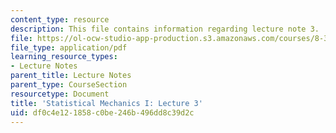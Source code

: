 ```yaml
---
content_type: resource
description: This file contains information regarding lecture note 3.
file: https://ol-ocw-studio-app-production.s3.amazonaws.com/courses/8-333-statistical-mechanics-i-statistical-mechanics-of-particles-fall-2013/df0c4e121858c0be246b496dd8c39d2c_MIT8_333F13_Lec3.pdf
file_type: application/pdf
learning_resource_types:
- Lecture Notes
parent_title: Lecture Notes
parent_type: CourseSection
resourcetype: Document
title: 'Statistical Mechanics I: Lecture 3'
uid: df0c4e12-1858-c0be-246b-496dd8c39d2c
---
```

